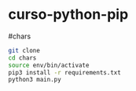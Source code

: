 # curso-python-pip


#chars

```sh
git clone 
cd chars 
source env/bin/activate
pip3 install -r requirements.txt
python3 main.py
```